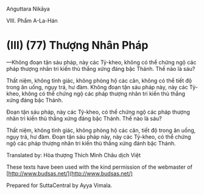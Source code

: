 Aṅguttara Nikāya

VIII. Phẩm A-La-Hán

# (III) (77) Thượng Nhân Pháp

—Không đoạn tận sáu pháp, này các Tỷ-kheo, không có thể chứng ngộ các pháp thượng nhân tri kiến thù thắng xứng đáng bậc Thánh. Thế nào là sáu?

Thất niệm, không tỉnh giác, không phòng hộ các căn, không có thể tiết độ trong ăn uống, ngụy trá, hư đàm. Không đoạn tận sáu pháp này, này các Tỷ-kheo, không có thể chứng ngộ các pháp thượng nhân tri kiến thù thắng xứng đáng bậc Thánh.

Ðoạn tận sáu pháp, này các Tỷ-kheo, có thể chứng ngộ các pháp thượng nhân tri kiến thù thắng xứng đáng bậc Thánh. Thế nào là sáu?

Thất niệm, không tỉnh giác, không phòng hộ các căn, tiết độ trong ăn uống, ngụy trá, hư đàm. Ðoạn tận sáu pháp này, này các Tỷ-kheo, có thể chứng ngộ các pháp thượng nhân tri kiến thù thắng xứng đánh bậc Thánh.

Translated by: Hòa thượng Thích Minh Châu dịch Việt

These texts have been used with the kind permission of the webmaster of [http://www.budsas.net/](http://www.budsas.net/)

Prepared for SuttaCentral by Ayya Vimala.